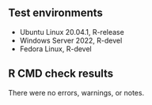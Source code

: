 ## Test environments

* Ubuntu Linux 20.04.1, R-release
* Windows Server 2022, R-devel
* Fedora Linux, R-devel

## R CMD check results

There were no errors, warnings, or notes.